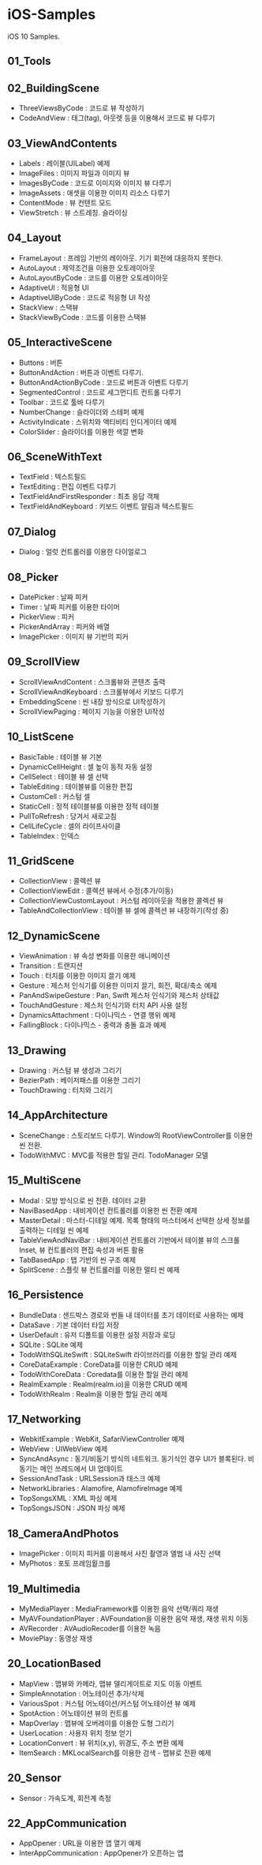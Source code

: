 # iOS-Samples
iOS 10 Samples.

## 01_Tools

## 02_BuildingScene

- ThreeViewsByCode :  코드로 뷰 작성하기
- CodeAndView : 태그(tag), 아웃렛 등을 이용해서 코드로 뷰 다루기

## 03_ViewAndContents

- Labels : 레이블(UILabel) 예제
- ImageFiles : 이미지 파일과 이미지 뷰
- ImagesByCode : 코드로 이미지와 이미지 뷰 다루기
- ImageAssets : 애셋을 이용한 이미지 리소스 다루기
- ContentMode : 뷰 컨텐트 모드
- ViewStretch : 뷰 스트레칭. 슬라이싱

## 04_Layout

- FrameLayout : 프레임 기반의 레이아웃. 기기 회전에 대응하지 못한다.
- AutoLayout : 제약조건을 이용한 오토레이아웃
- AutoLayoutByCode : 코드를 이용한 오토레이아웃
- AdaptiveUI : 적응형 UI 
- AdaptiveUIByCode : 코드로 적응형 UI 작성
- StackView : 스택뷰
- StackViewByCode : 코드를 이용한 스택뷰

## 05_InteractiveScene

- Buttons : 버튼 
- ButtonAndAction : 버튼과 이벤트 다루기.
- ButtonAndActionByCode : 코드로 버튼과 이벤트 다루기
- SegmentedControl : 코드로 세그먼디트 컨트롤 다루기
- Toolbar : 코드로 툴바 다루기
- NumberChange : 슬라이더와 스테퍼 예제
- ActivityIndicate : 스위치와 액티비티 인디게이터 예제
- ColorSlider : 슬라이더를 이용한 색깔 변화

## 06_SceneWithText

- TextField : 텍스트필드
- TextEditing : 편집 이벤트 다루기
- TextFieldAndFirstResponder : 최초 응답 객체
- TextFieldAndKeyboard : 키보드 이벤트 알림과 텍스트필드

## 07_Dialog

- Dialog : 얼럿 컨트롤러를 이용한 다이얼로그

## 08_Picker

- DatePicker : 날짜 피커
- Timer : 날짜 피커를 이용한 타이머
- PickerView : 피커
- PickerAndArray : 피커와 배열
- ImagePicker : 이미지 뷰 기반의 피커

## 09_ScrollView

- ScrollViewAndContent : 스크롤뷰와 콘텐츠 출력
- ScrollViewAndKeyboard : 스크롤뷰에서 키보드 다루기
- EmbeddingScene : 씬 내장 방식으로 UI작성하기
- ScrollViewPaging : 페이지 기능을 이용한 UI작성

## 10_ListScene

- BasicTable : 테이블 뷰 기본
- DynamicCellHeight : 셀 높이 동적 자동 설정
- CellSelect : 테이블 뷰 셀 선택
- TableEditing : 테이블뷰를 이용한 편집
- CustomCell : 커스텀 셀
- StaticCell : 정적 테이블뷰를 이용한 정적 테이블
- PullToRefresh : 당겨서 새로고침
- CellLifeCycle : 셀의 라이프사이클
- TableIndex : 인덱스

## 11_GridScene

- CollectionView : 콜렉션 뷰
- CollectionViewEdit : 콜렉션 뷰에서 수정(추가/이동)
- CollectionViewCustomLayout : 커스텀 레이아웃을 적용한 콜렉션 뷰
- TableAndCollectionView : 테이블 뷰 셀에 콜렉션 뷰 내장하기(작성 중)

## 12_DynamicScene

- ViewAnimation : 뷰 속성 변화를 이용한 애니메이션
- Transition : 트랜지션
- Touch : 터치를 이용한 이미지 끌기 예제
- Gesture : 제스처 인식기를 이용한 이미지 끌기, 회전, 확대/축소 예제
- PanAndSwipeGesture : Pan, Swift 제스처 인식기와 제스처 상태값
- TouchAndGesture : 제스처 인식기와 터치 API 사용 설정
- DynamicsAttachment : 다이나믹스 - 연결 행위 예제
- FallingBlock : 다이나믹스 - 중력과 충돌 효과 예제

## 13_Drawing

- Drawing : 커스텀 뷰 생성과 그리기
- BezierPath : 베이저패스를 이용한 그리기
- TouchDrawing : 터치와 그리기

## 14_AppArchitecture

- SceneChange : 스토리보드 다루기. Window의 RootViewController를 이용한 씬 전환.
- TodoWithMVC : MVC를 적용한 할일 관리. TodoManager 모델

## 15_MultiScene

- Modal : 모방 방식으로 씬 전환. 데이터 교환
- NaviBasedApp : 내비게이션 컨트롤러를 이용한 씬 전환 예제
- MasterDetail : 마스터-디테일 예제. 목록 형태의 마스터에서 선택한 상세 정보를 출력하는 디테일 씬 예제
- TableViewAndNaviBar : 내비게이션 컨트롤러 기반에서 테이블 뷰의 스크롤 Inset, 뷰 컨트롤러의 편집 속성과 버튼 활용
- TabBasedApp : 탭 기반의 씬 구조 예제
- SplitScene : 스플릿 뷰 컨트롤러를 이용한 멀티 씬 예제

## 16_Persistence

- BundleData : 샌드박스 경로와 번들 내 데이터를 초기 데이터로 사용하는 예제
- DataSave : 기본 데이터 타입 저장
- UserDefault : 유저 디폴트를 이용한 설정 저장과 로딩
- SQLite : SQLite 예제
- TodoWithSQLiteSwift : SQLiteSwift 라이브러리를 이용한 할일 관리 예제
- CoreDataExample : CoreData를 이용한 CRUD 예제
- TodoWithCoreData : Coredata를 이용한 할일 관리 예제
- RealmExample : Realm(realm.io)을 이용한 CRUD 예제
- TodoWithRealm : Realm을 이용한 할일 관리 예제

## 17_Networking

- WebkitExample : WebKit, SafariViewController 예제
- WebView : UIWebView 예제
- SyncAndAsync : 동기/비동기 방식의 네트워크. 동기식인 경우 UI가 블록된다. 비동기는 메인 쓰레드에서 UI 업데이트
- SessionAndTask : URLSession과 태스크 예제
- NetworkLibraries : Alamofire, AlamofireImage 예제
- TopSongsXML : XML 파싱 예제
- TopSongsJSON : JSON 파싱 예제

## 18_CameraAndPhotos

- ImagePicker : 이미지 피커를 이용해서 사진 촬영과 앨범 내 사진 선택
- MyPhotos : 포토 프레임웥크를

## 19_Multimedia

- MyMediaPlayer : MediaFramework를 이용한 음악 선택/쿼리 재생
- MyAVFoundationPlayer : AVFoundation을 이용한 음악 재생, 재생 위치 이동
- AVRecorder : AVAudioRecoder를 이용한 녹음
- MoviePlay : 동영상 재생

## 20_LocationBased

- MapView : 맵뷰와 카메라, 맵뷰 델리게이트로 지도 이동 이벤트
- SimpleAnnotation : 어노테이션 추가/삭제
- VariousSpot : 커스텀 어노테이션/커스텀 어노테이션 뷰 예제
- SpotAction : 어노테이션 뷰의 컨트롤
- MapOverlay : 맵뷰에 오버레이를 이용한 도형 그리기
- UserLocation : 사용자 위치 정보 얻기
- LocationConvert : 뷰 위치(x,y), 위경도, 주소 변환 예제
- ItemSearch : MKLocalSearch를 이용한 검색 - 맵뷰로 전환 예제

## 20_Sensor

- Sensor : 가속도계, 회전계 측정

## 22_AppCommunication

- AppOpener : URL을 이용한 앱 열기 예제
- InterAppCommunication : AppOpener가 오픈하는 앱
